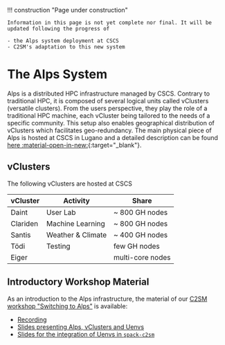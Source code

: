 !!! construction "Page under construction"

    Information in this page is not yet complete nor final. It will be updated following the progress of

    - the Alps system deployment at CSCS
    - C2SM's adaptation to this new system

# The Alps System

Alps is a distributed HPC infrastructure managed by CSCS. Contrary to traditional HPC, it is composed of several logical units called vClusters (versatile clusters). From the users perspective, they play the role of a traditional HPC machine, each vCluster being tailored to the needs of a specific community. This setup also enables geographical distribution of vClusters which facilitates geo-redundancy. The main physical piece of Alps is hosted at CSCS in Lugano and a detailed description can be found [here :material-open-in-new:](https://www.cscs.ch/computers/alps){:target="_blank"}.

## vClusters

The following vClusters are hosted at CSCS

| vCluster | Activity          | Share            |
|----------|-------------------|------------------|
| Daint    | User Lab          | ~ 800 GH nodes   |
| Clariden | Machine Learning  | ~ 800 GH nodes   |
| Santis   | Weather & Climate | ~ 400 GH nodes   |
| Tödi     | Testing           | few GH nodes     |
| Eiger    |                   | multi-core nodes |

## Introductory Workshop Material

As an introduction to the Alps infrastructure, the material of our [C2SM workshop "Switching to Alps"](../blog/posts/2024-07-02_switching_to_Alps.md) is available:

* [Recording](https://polybox.ethz.ch/index.php/s/oSxyJgTjyvJKX8B)
* [Slides presenting Alps, vClusters and Uenvs](https://polybox.ethz.ch/index.php/s/jvtIYkBvHUSGZYD)
* [Slides for the integration of Uenvs in `spack-c2sm`](https://polybox.ethz.ch/index.php/s/SWbYrOVRIprke60)
